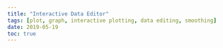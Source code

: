 ```yaml
---
title: "Interactive Data Editor"
tags: [plot, graph, interactive plotting, data editing, smoothing]
date: 2019-05-19
toc: true
---
```



<head>
    <title>A Software to interactively edit data in a graphical manner</title>
    <style>
        body {

            font-size: large
        }

        .block {
            font-size: 19px;
            line-height: 1.5;
            margin-left: 21px;
            text-align: justify
        }

        h2 {
            margin-bottom: 9px;
            margin-top: 27px;
        }
    </style>
</head>

<body>

    <div style="text-align: center;">
        <div style="font-weight: bold;font-size: xx-large; margin-top:9px">Interactive Data Editor</div>
        <div style="font-size: large;font-style: italic;margin-top: 5px;margin-bottom: 5px;">A Software to interactively
            edit data in a graphical manner.</div>
        <div style="font-size: large;margin-top: 5px;font-style: italic;margin-bottom: 13px;text-shadow : 0 0 0  ">
            Developed
            by Koushik Naskar</div>
        <a href=""><img src="https://img.shields.io/badge/version-2.5.0-brightgreen.svg" alt="Version" /></a>
        <a href="https://github.com/Koushikphy/Interactive-Data-Editor/blob/master/LICENSE">
            <img src="https://img.shields.io/badge/License-MIT-brightgreen.svg" alt="MIT License" />
        </a><br>
        <img src='../images/ide/start.gif'>
    </div>

    <div style="margin: 0 auto">
        <p>
            We all work with data every day. Depending on the source, your data may not always be regular, smooth and
            uniform. Obviously you cant just change your result as you desire, but sometimes you can smooth out that
            spiky or irregular portion. This software lets you do those editing very easily in a graphical way including
            many others useful data operation.
        </p>
        <h2>Main Features</h2>
        <div class="block" style='font-style: italic;text-shadow : 0 0 0 '>
            1. Edit one or multiple points by dragging with mouse and keyboard keys.<br>
            2. Automatically smooth data using spline and linear Kernel smoother.<br>
            3. Supports both 2D and 3D data.<br>
            4. Simultaneously work with multiple data.<br>
            5. Fully configurable plot winodow with LaTeX rendering support.<br>
            6. Drag & Drop files to load data.<br>
            7. Fill missing values.<br>
            8. Repeat or mirror data any required times.<br>
            9. Filter data subject to given condition.<br>
            10. Swap data between two line or surface.<br>
            11. Comapre data with the initial one as you edit.<br>
            12. Supports undo/redo.<br>
            13. Change sign any selected part of the data.<br>
            14. A general 3D plotter.<br>
            15. A powerful spreadsheet editor with all basic excel like feature.<br>
            16. And many more...<br>
        </div>
        <h2>Gallery</h2>
        <div class="block">
            <a href="../postlinks/gallery.html">Check out the software in action.</a>
        </div>
        <h2>Changelog</h2>
        <div class="block">
            <a href="https://github.com/Koushikphy/Interactive-Data-Editor/releases">Changelog and older versions.</a>
        </div>
        <h2>Download & Installation</h2>
        <div class="block">
            Download the latest version of the sofware appropriate for your system from the links below. Windows
            users
            download the msi (preffered) or exe installer. If you are on any Linux distro, download the AppImage,
            make
            it executable and run it, no installation required. Ubuntu/Debian users can install the debian installer
            too.
            <div style="font-style:italic; margin-left:13px; margin-top:9px">
                <b>Windows</b>(<a
                    href='https://github.com/Koushikphy/Interactive-Data-Editor/releases/download/v2.5.0/Interactive.Data.Editor.2.5.0.exe'>.exe</a>,
                <a
                    href='https://github.com/Koushikphy/Interactive-Data-Editor/releases/download/v2.5.0/Interactive.Data.Editor.2.5.0.msi'>.msi</a>
                )<br>
                <b>Linux</b> &ensp;&ensp;(<a
                    href='https://github.com/Koushikphy/Interactive-Data-Editor/releases/download/v2.5.0/Interactive.Data.Editor.2.5.0.AppImage'>.AppImage</a>,
                <a
                    href='https://github.com/Koushikphy/Interactive-Data-Editor/releases/download/v2.5.0/interactive_data_editor_2.5.0_amd64.deb'>.deb</a>)
                <br>
            </div>
        </div>


        <h2>Feedback </h2>
        <div class="block">
            I would really like to hear your experience of using this software. Found a bug or want a new
            feature to
            include! Just open a new <a href='https://github.com/Koushikphy/Interactive-Data-Editor/issues'>issue</a> on
            github or contact the author directly at <a href='https://www.facebook.com/koushik.naskar3'>facebook</a> or
            <a href='mailto:koushik.naskar9@gmail.com'>gmail</a>.
        </div>
        <h2>Copyright and license </h2>
        <div class="block">
            Copyright &copy; Feb 2019, Koushik Naskar. All rights reserved.<br>

            Licensed under the <a
                href='https://github.com/Koushikphy/Interactive-Data-Editor/blob/master/LICENSE'>MIT</a>
            License.
        </div>


    </div>
</body>

